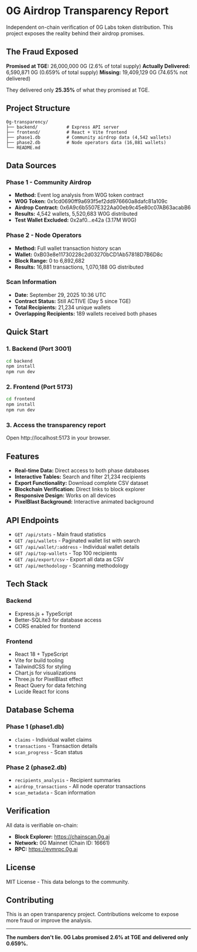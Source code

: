 # 0G Airdrop Transparency Report

Independent on-chain verification of 0G Labs token distribution. This project exposes the reality behind their airdrop promises.

## The Fraud Exposed

**Promised at TGE:** 26,000,000 0G (2.6% of total supply)
**Actually Delivered:** 6,590,871 0G (0.659% of total supply)
**Missing:** 19,409,129 0G (74.65% not delivered)

They delivered only **25.35%** of what they promised at TGE.

## Project Structure

```
0g-transparency/
├── backend/           # Express API server
├── frontend/          # React + Vite frontend
├── phase1.db          # Community airdrop data (4,542 wallets)
├── phase2.db          # Node operators data (16,881 wallets)
└── README.md
```

## Data Sources

### Phase 1 - Community Airdrop
- **Method:** Event log analysis from W0G token contract
- **W0G Token:** 0x1cd0690ff9a693f5ef2dd976660a8dafc81a109c
- **Airdrop Contract:** 0x6A9c6b5507E322Aa00eb9c45e80c07AB63acabB6
- **Results:** 4,542 wallets, 5,520,683 W0G distributed
- **Test Wallet Excluded:** 0x2af0...e42a (3.17M W0G)

### Phase 2 - Node Operators
- **Method:** Full wallet transaction history scan
- **Wallet:** 0xB03e8e11730228c2d03270bCD1Ab57818D7B6D8c
- **Block Range:** 0 to 6,892,682
- **Results:** 16,881 transactions, 1,070,188 0G distributed

### Scan Information
- **Date:** September 29, 2025 10:36 UTC
- **Contract Status:** Still ACTIVE (Day 5 since TGE)
- **Total Recipients:** 21,234 unique wallets
- **Overlapping Recipients:** 189 wallets received both phases

## Quick Start

### 1. Backend (Port 3001)

```bash
cd backend
npm install
npm run dev
```

### 2. Frontend (Port 5173)

```bash
cd frontend
npm install
npm run dev
```

### 3. Access the transparency report

Open http://localhost:5173 in your browser.

## Features

- **Real-time Data:** Direct access to both phase databases
- **Interactive Tables:** Search and filter 21,234 recipients
- **Export Functionality:** Download complete CSV dataset
- **Blockchain Verification:** Direct links to block explorer
- **Responsive Design:** Works on all devices
- **PixelBlast Background:** Interactive animated background

## API Endpoints

- `GET /api/stats` - Main fraud statistics
- `GET /api/wallets` - Paginated wallet list with search
- `GET /api/wallet/:address` - Individual wallet details
- `GET /api/top-wallets` - Top 100 recipients
- `GET /api/export/csv` - Export all data as CSV
- `GET /api/methodology` - Scanning methodology

## Tech Stack

### Backend
- Express.js + TypeScript
- Better-SQLite3 for database access
- CORS enabled for frontend

### Frontend
- React 18 + TypeScript
- Vite for build tooling
- TailwindCSS for styling
- Chart.js for visualizations
- Three.js for PixelBlast effect
- React Query for data fetching
- Lucide React for icons

## Database Schema

### Phase 1 (phase1.db)
- `claims` - Individual wallet claims
- `transactions` - Transaction details
- `scan_progress` - Scan status

### Phase 2 (phase2.db)
- `recipients_analysis` - Recipient summaries
- `airdrop_transactions` - All node operator transactions
- `scan_metadata` - Scan information

## Verification

All data is verifiable on-chain:
- **Block Explorer:** https://chainscan.0g.ai
- **Network:** 0G Mainnet (Chain ID: 16661)
- **RPC:** https://evmrpc.0g.ai

## License

MIT License - This data belongs to the community.

## Contributing

This is an open transparency project. Contributions welcome to expose more fraud or improve the analysis.

---

**The numbers don't lie. 0G Labs promised 2.6% at TGE and delivered only 0.659%.**